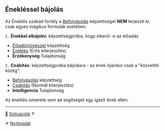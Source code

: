 ## Énekléssel bájolás

Az Éneklés szabad fortély a [Befolyásolás](../kepzettsegek.primer.altalanos/befolyasolas.md) képzettséget **NEM** terjeszti ki, csak egyes mágikus formulák esetében.

`1.` **Énekkel elbájolni**: képzettségpróba, hogy sikerül -e az előadás
- [Előadóművészet](../kepzettsegek.szekunder/eloadomuveszet.md) képzettség
- [Éneklés](../fortelyok.szabad/enekles.md) (Erős kiterjesztés)
- **Érzékenység** Tulajdonság

`2.` **Csábítás**: képzettségpróba bájolásra - az ének ilyenkor csak a "közvetítő közeg".
- [Befolyásolás](../kepzettsegek.primer.altalanos/befolyasolas.md) képzettség
- [Csábítás](../fortelyok.szabad/csabitas.md) (Normál kiterjesztés)
- **Intelligencia** Tulajdonság

Az éneklés ismerete sem ad segítséget egy igéző ének ellen.

---

🔗 [Szituációk](../160_szituaciok.md) ↑

⚜️ [Nyitóoldal](../start.md#16-szitu%C3%A1ci%C3%B3k)
